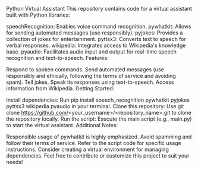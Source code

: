 
Python Virtual Assistant
This repository contains code for a virtual assistant built with Python libraries:

speechRecognition: Enables voice command recognition.
pywhatkit: Allows for sending automated messages (use responsibly).
pyjokes: Provides a collection of jokes for entertainment.
pyttsx3: Converts text to speech for verbal responses.
wikipedia: Integrates access to Wikipedia's knowledge base.
pyaudio: Facilitates audio input and output for real-time speech recognition and text-to-speech.
Features:

Respond to spoken commands.
Send automated messages (use responsibly and ethically, following the terms of service and avoiding spam).
Tell jokes.
Speak its responses using text-to-speech.
Access information from Wikipedia.
Getting Started:

Install dependencies: Run pip install speech_recognition pywhatkit pyjokes pyttsx3 wikipedia pyaudio in your terminal.
Clone this repository: Use git clone https://github.com/<your_username>/<repository_name>.git to clone the repository locally.
Run the script: Execute the main script (e.g., main.py) to start the virtual assistant.
Additional Notes:

Responsible usage of pywhatkit is highly emphasized. Avoid spamming and follow their terms of service.
Refer to the script code for specific usage instructions.
Consider creating a virtual environment for managing dependencies.
Feel free to contribute or customize this project to suit your needs!
